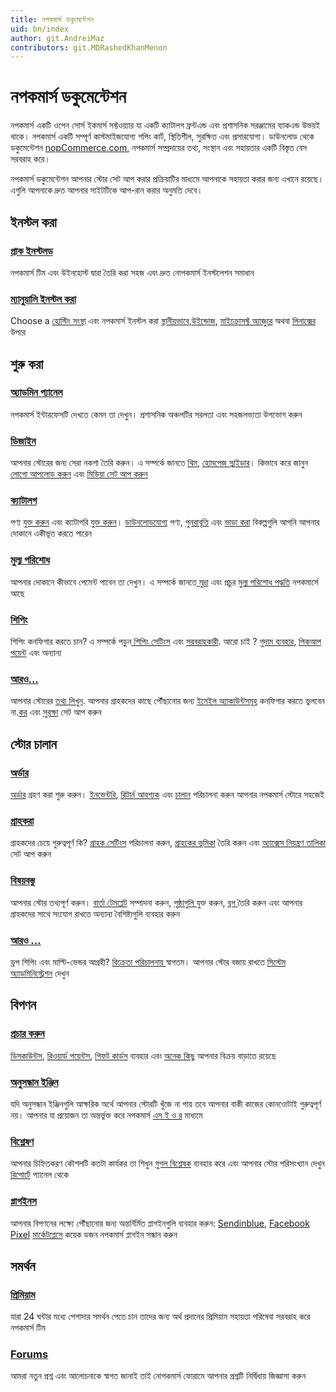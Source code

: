 ```yaml
---
title: নপকমার্স ডকুমেন্টেশন
uid: bn/index
author: git.AndreiMaz
contributors: git.MDRashedKhanMenon
---
```


# নপকমার্স ডকুমেন্টেশন

নপকমার্স একটি ওপেন সোর্স ইকমার্স সফ্টওয়্যার যা একটি ক্যাটালগ ফ্রন্টএন্ড এবং প্রশাসনিক সরঞ্জামের ব্যাকএন্ড উভয়ই থাকে। নপকমার্স একটি সম্পূর্ণ কাস্টমাইজযোগ্য শপিং কার্ট, স্থিতিশীল, সুরক্ষিত এবং প্রসারযোগ্য। ডাউনলোড থেকে ডকুমেন্টেশন [nopCommerce.com](https://www.nopCommerce.com), নপকমার্স সম্প্রদায়ের তথ্য, সংস্থান এবং সহায়তার একটি বিস্তৃত বেস সরবরাহ করে।

নপকমার্স ডকুমেন্টেশন আপনার স্টোর সেট আপ করার প্রক্রিয়াটির মাধ্যমে আপনাকে সহায়তা করার জন্য এখানে রয়েছে। এগুলি আপনাকে দ্রুত আপনার সাইটটিকে আপ-রান করার অনুমতি দেবে।

<h2 class="click-links-title">ইনস্টল করা</h2>
<div class="quick-links">
	<div class="quick-item pre-installed">
		<a href="/bn/installation-and-upgrading/installing-nopcommerce/pre-installed-nopcommerce.html"><h3>প্রাক ইনস্টলড</h3></a>
		<p>নপকমার্স টিম এবং উইনহোস্ট দ্বারা তৈরি করা সহজ এবং দ্রুত নোপকমার্স ইনস্টলেশন সমাধান</p>
	</div>
	<div class="quick-item manually">
		<a href="/bn/installation-and-upgrading/installing-nopcommerce/index.html"><h3>ম্যানুয়ালি ইনস্টল করা</h3></a>
		<p>Choose a <a href="/bn/installation-and-upgrading/installing-nopcommerce/choose-a-hosting-company.html">হোস্টিং সংস্থা</a> এবং নপকমার্স ইনস্টল করা <a href="/bn/installation-and-upgrading/installing-nopcommerce/installing-local.html">স্থানীয়ভাবে</a>,<a href="/bn/installation-and-upgrading/installing-nopcommerce/installing-on-windows.html">উইন্ডোজ</a>, <a href="/bn/installation-and-upgrading/installing-nopcommerce/installing-on-microsoft-azure.html">মাইক্রোসফ্ট অ্যাজুরে</a> অথবা <a href="/bn/installation-and-upgrading/installing-nopcommerce/installing-on-linux.html">লিনাক্সের</a> উপরে</p>
	</div>
</div>


<h2 class="click-links-title">শুরু করা</h2>
<div class="quick-links">
	<div class="quick-item admin-panel">
		<a href="/bn/getting-started/admin-area-overview.html"><h3>অ্যাডমিন প্যানেল</h3></a>
		<p>নপকমার্স ইন্টারফেসটি দেখতে কেমন তা দেখুন। প্রশাসনিক অঞ্চলটির সরলতা এবং সহজলভ্যতা উপভোগ করুন</p>
	</div>
	<div class="quick-item design">
		<a href="/bn/getting-started/design-your-store/index.html"><h3>ডিজাইন</h3></a>
		<p>আপনার স্টোরের জন্য সেরা নকশা তৈরি করুন। এ সম্পর্কে জানতে <a href="/bn/getting-started/design-your-store/choose-and-install-a-theme.html">থিম</a>, <a href="/bn/getting-started/design-your-store/nivo-slider.html">হোমপেজ স্লাইডার</a>। কিভাবে করে জানুন <a href="/bn/getting-started/design-your-store/uploading-your-logo.html">লোগো আপলোড করুন</a> এবং <a href="/bn/getting-started/design-your-store/media-settings.html">মিডিয়া সেট আপ করুন</a></p>
	</div>
</div>
<div class="quick-links">
	<div class="quick-item catalog">
		<a href="/bn/running-your-store/catalog/index.html"><h3>ক্যাটালগ</h3></a>
		<p>পণ্য <a href="/bn/running-your-store/catalog/products/add-products.html">যুক্ত করুন</a> এবং ক্যাটাগরি <a href="/bn/running-your-store/catalog/categories.html">যুক্ত করুন</a>। <a href="/bn/running-your-store/catalog/products/downloadable-products.html">ডাউনলোডযোগ্য</a> পণ্য, <a href="/bn/running-your-store/catalog/products/recurring-products.html">পুনরাবৃত্তি</a> এবং <a href="/bn/running-your-store/catalog/products/rental-products.html">ভাড়া করা</a> বিকল্পগুলি আপনি আপনার দোকানে একীভূত করতে পারেন</p>
	</div>
	<div class="quick-item payments">
		<a href="/bn/getting-started/configure-payments/index.html"><h3>মুল্য পরিশোধ</h3></a>
		<p>আপনার দোকানে কীভাবে পেমেন্ট পাবেন তা দেখুন। এ সম্পর্কে জানতে<a href="/bn/getting-started/configure-payments/advanced-configuration/currencies.html"> মুদ্রা</a> এবং প্রচুর <a href="/bn/getting-started/configure-payments/payment-methods/index.html">মুল্য পরিশোধ পদ্ধতি</a> নপকমার্সে আছে</p>
	</div>
</div>
<div class="quick-links">
	<div class="quick-item shipping">
		<a href="/bn/getting-started/configure-shipping/index.html"><h3>শিপিং</h3></a>
		<p>শিপিং কনফিগার করতে চান? এ সম্পর্কে পড়ুন<a href="/bn/getting-started/configure-shipping/shipping-settings.html"> শিপিং সেটিংস</a> এবং <a href="/bn/getting-started/configure-shipping/shipping-providers/index.html">সরবরাহকারী</a>. আরো চাই ? <a href="/bn/getting-started/configure-shipping/advanced-configuration/warehouses.html">গুদাম ব্যবহার</a>, <a href="/bn/getting-started/configure-shipping/advanced-configuration/pickup-points.html">পিকআপ পয়েন্ট</a> এবং অন্যান্য</p>
	</div>
	<div class="quick-item more">
		<a href="/bn/getting-started/index.html"><h3>আরও...</h3></a>
		<p>আপনার স্টোরের <a href="/bn/getting-started/advanced-configuration/your-store-information.html">তথ্য লিখুন</a>. আপনার গ্রাহকদের কাছে পৌঁছানোর জন্য <a href="/bn/getting-started/email-accounts.html">ইমেইল অ্যাকাউন্টসমূহ</a>  কনফিগার করতে ভুলবেন না.<a href="/bn/getting-started/configure-taxes/index.html">কর</a> এবং <a href="/bn/getting-started/advanced-configuration/security-settings.html">সুরক্ষা</a> সেট আপ করুন</p>
	</div>
</div>


<h2 class="click-links-title">স্টোর চালান</h2>
<div class="quick-links">
	<div class="quick-item orders">
		<a href="/bn/running-your-store/order-management/index.html"><h3>অর্ডার</h3></a>
		<p><a href="/bn/running-your-store/order-management/orders.html">অর্ডার</a> গ্রহণ করা শুরু করুন। <a href="/bn/running-your-store/order-management/inventory-management.html">ইনভেন্টরি</a>, <a href="/bn/running-your-store/order-management/return-requests.html">রিটার্ন আবশ্যক</a> এবং  <a href="/bn/running-your-store/order-management/shipping-management.html">চালান</a> পরিচালনা করুন আপনার নপকমার্স স্টোরে সহজেই</p>
	</div>
	<div class="quick-item customers">
		<a href="/bn/running-your-store/customer-management/index.html"><h3>গ্রাহকরা</h3></a>
		<p>গ্রাহকদের চেয়ে গুরুত্বপূর্ণ কি? <a href="/bn/running-your-store/customer-management/customer-settings.html">গ্রাহক সেটিংস</a> পরিচালনা করুন, <a href="/bn/running-your-store/customer-management/customer-roles.html">গ্রাহকের ভূমিকা</a> তৈরি করুন এবং <a href="/bn/running-your-store/customer-management/access-control-list.html">অ্যাক্সেস নিয়ন্ত্রণ তালিকা</a> সেট আপ করুন</p>
	</div>
</div>
<div class="quick-links">
	<div class="quick-item content">
		<a href="/bn/running-your-store/content-management/index.html"><h3>বিষয়বস্তু</h3></a>
		<p>আপনার স্টোর তথ্যপূর্ণ করুন। <a href="/bn/running-your-store/content-management/message-templates.html">বার্তা টেমপ্লেট</a> সম্পাদনা করুন, <a href="/bn/running-your-store/content-management/topics-pages.html">পৃষ্ঠাগুলি </a>যুক্ত করুন, <a href="/bn/running-your-store/content-management/blog.html">ব্লগ </a> তৈরি করুন এবং আপনার গ্রাহকদের সাথে সংযোগ রাখতে অন্যান্য বৈশিষ্ট্যগুলি ব্যবহার করুন</p>
	</div>
	<div class="quick-item more">
		<a href="/bn/running-your-store/index.html"><h3>আরও ...</h3></a>
		<p>ড্রপ শিপিং এবং মাল্টি-ভেন্ডর আগ্রহী? <a href="/bn/running-your-store/vendor-management.html">
বিক্রেতা পরিচালনায় </a> স্বাগতম। আপনার স্টোর বজায় রাখতে <a href="/bn/running-your-store/system-administration/index.html">সিস্টেম অ্যাডমিনিস্ট্রেশন</a> দেখুন</p>
	</div>
</div>


<h2 class="click-links-title">বিপণন</h2>
<div class="quick-links">
	<div class="quick-item promotional">
		<a href="/bn/running-your-store/promotional-tools/index.html"><h3>প্রচার করুন</h3></a>
		<p><a href="/bn/running-your-store/promotional-tools/discounts.html">ডিসকাউন্টস</a>, <a href="/bn/running-your-store/promotional-tools/reward-points.html">রিওয়ার্ড পয়েন্টস</a>, <a href="/bn/running-your-store/promotional-tools/gift-cards.html">গিফট কার্ডস</a> ব্যবহার এবং <a href="/bn/running-your-store/promotional-tools/index.html">অনেক কিছু</a> আপনার বিক্রয় বাড়াতে রয়েছে</p>
	</div>
	<div class="quick-item search-engines">
		<a href="/bn/running-your-store/search-engine-optimization.html"><h3>
অনুসন্ধান ইঞ্জিন</h3></a>
		<p>যদি অনুসন্ধান ইঞ্জিনগুলি আক্ষরিক অর্থে আপনার স্টোরটি খুঁজে না পায় তবে আপনার বাকী কাজের কোনওোটাই গুরুত্বপূর্ণ নয়। আপনার যা প্রয়োজন তা অন্তর্ভুক্ত করে নপকমার্স <a href="/bn/running-your-store/search-engine-optimization.html">এস ই ও র</a> মাধ্যমে</p>
	</div>
</div>
<div class="quick-links">
	<div class="quick-item analytics">
		<a href="/bn/getting-started/advanced-configuration/configure-analytics.html"><h3>বিশ্লেষণ</h3></a>
		<p>আপনার চিহ্নিতকরণ কৌশলটি কতটা কার্যকর তা শিখুন <a href="/bn/getting-started/advanced-configuration/configure-analytics.html">
গুগল বিশ্লেষক</a> ব্যবহার করে এবং আপনার স্টোর পরিসংখ্যান দেখুন <a href="/bn/running-your-store/reports.html">রিপোর্টে</a> প্যানেল থেকে</p>
	</div>
	<div class="quick-item plugins">
		<a href="/bn/getting-started/advanced-configuration/plugins-in-nopcommerce.html"><h3>প্লাগইনস</h3></a>
		<p>আপনার বিপণনের লক্ষ্যে পৌঁছানোর জন্য অন্তর্নির্মিত প্লাগইনগুলি ব্যবহার করুন: <a href="/bn/running-your-store/promotional-tools/sendinblue-integration/index.html">Sendinblue</a>, <a href="/bn/running-your-store/promotional-tools/facebook-pixel.html">Facebook Pixel</a> <a target="_blank" href="https://www.nopcommerce.com/bn/marketplace">মার্কেটপ্লেসে</a> কয়েক ডজন নপকমার্স প্লাগইন সন্ধান করুন</p>
	</div>
</div>

<h2 class="click-links-title">সমর্থন</h2>
<div class="quick-links">
	<div class="quick-item premium">
		<a target="_blank" href="https://www.nopcommerce.com/bn/nopcommerce-premium-support-services"><h3>প্রিমিয়াম</h3></a>
		<p>যারা 24 ঘন্টার মধ্যে পেশাদার সমর্থন পেতে চান তাদের জন্য অর্থ প্রদানের প্রিমিয়াম সহায়তা পরিষেবা সরবরাহ করে নপকমার্স টিম</p>
	</div>
	<div class="quick-item forums">
		<a target="_blank" href="https://www.nopcommerce.com/bn/boards"><h3>Forums</h3></a>
		<p>আমরা নতুন প্রশ্ন এবং আলোচনাকে স্বাগত জানাই তাই নোপকমার্স ফোরামে আপনার প্রশ্নটি নির্দ্বিধায় জিজ্ঞাসা করুন</p>
	</div>
</div>